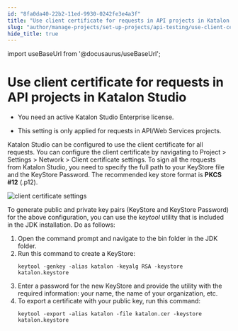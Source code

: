 ```yaml
---
id: "8fa0da40-22b2-11ed-9930-0242fe3e4a3f"
title: "Use client certificate for requests in API projects in Katalon Studio"
slug: "author/manage-projects/set-up-projects/api-testing/use-client-certificate-for-requests-in-api-projects-in-katalon-studio"
hide_title: true
---
```

import useBaseUrl from '@docusaurus/useBaseUrl';


# <a id="task-7797" class="anchor_top_offset"/><a id="ariaid-title1" class="anchor_top_offset"/>Use client certificate for  requests in API projects in <span xmlns="http://www.w3.org/1999/xhtml" className="ph">Katalon Studio</span> 

<div xmlns="http://www.w3.org/1999/xhtml" className="section prereq p"><ul className="ul"><li className="li"><p className="p">You need an active Katalon Studio Enterprise license.</p></li><li className="li"><p className="p">This setting is only applied for requests in API/Web Services projects.</p></li></ul></div>
<section xmlns="http://www.w3.org/1999/xhtml" className="section context"><p className="p">Katalon Studio can be configured to use the client certificate for all requests. You can configure the client certificate by navigating to <span className="ph uicontrol">Project</span> &gt; <span className="ph uicontrol">Settings</span> &gt; <span className="ph uicontrol">Network</span> &gt; <span className="ph uicontrol">Client certificate settings</span>. To sign all the requests from Katalon Studio, you need to specify the full path to your <span className="ph uicontrol">KeyStore</span> file and the <span className="ph uicontrol">KeyStore Password</span>. The recommended key store format is <strong className="ph b">PKCS #12</strong> (.p12).</p><p className="p"><img className="image" width={700} src={useBaseUrl("/8fa06510-22b2-11ed-9930-0242fe3e4a3f.png")} alt="client certificate settings" /></p><p className="p">To generate public and private key pairs (KeyStore and KeyStore Password) for the above configuration, you can use the <em className="ph i">keytool</em> utility that is included in the JDK installation. Do as follows:</p></section> 
<ol xmlns="http://www.w3.org/1999/xhtml" className="ol steps"><li className="li step stepexpand"><span className="ph cmd">Open the command prompt and navigate to the bin folder in the JDK folder.</span></li><li className="li step stepexpand"><span className="ph cmd">Run this command to create a <span className="ph uicontrol">KeyStore</span>:</span><div className="itemgroup info"><pre className="pre codeblock"><code>keytool -genkey -alias katalon -keyalg RSA -keystore katalon.keystore</code></pre></div></li><li className="li step stepexpand"><span className="ph cmd">Enter a password for the new <span className="ph uicontrol">KeyStore</span> and provide the utility with the required information: your name, the name of your organization, etc.</span></li><li className="li step stepexpand"><span className="ph cmd">To export a certificate with your public key, run this command: </span><div className="itemgroup info"><pre className="pre codeblock"><code>keytool -export -alias katalon -file katalon.cer -keystore katalon.keystore</code></pre></div></li></ol> 
